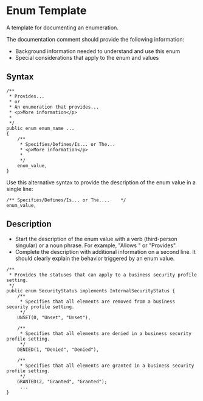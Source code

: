 <!-- loio624af67b961548a8a41a0b0366c573bf -->

# Enum Template

A template for documenting an enumeration.



The documentation comment should provide the following information:

-   Background information needed to understand and use this enum
-   Special considerations that apply to the enum and values



## Syntax

```
/**
 * Provides...
 * or
 * An enumeration that provides... 
 * <p>More information</p>
 *
 */
public enum enum_name ...
{
    /**
     * Specifies/Defines/Is... or The...
     * <p>More information</p>
     *
     */
    enum_value,
}
```

Use this alternative syntax to provide the description of the enum value in a single line:

```
/** Specifies/Defines/Is... or The....    */
enum_value,
```



## Description

-   Start the description of the enum value with a verb \(third-person singular\) or a noun phrase. For example, "Allows " or "Provides".
-   Complete the description with additional information on a second line. It should clearly explain the behavior triggered by an enum value.



```
/**
 * Provides the statuses that can apply to a business security profile setting.
 */
public enum SecurityStatus implements InternalSecurityStatus {
	/** 
	 * Specifies that all elements are removed from a business security profile setting.
	 */
	UNSET(0, "Unset", "Unset"),

	/**
	 * Specifies that all elements are denied in a business security profile setting.
	 */
	DENIED(1, "Denied", "Denied"),

	/** 
	 * Specifies that all elements are granted in a business security profile setting.
	 */
	GRANTED(2, "Granted", "Granted");
     ... 
}
```

